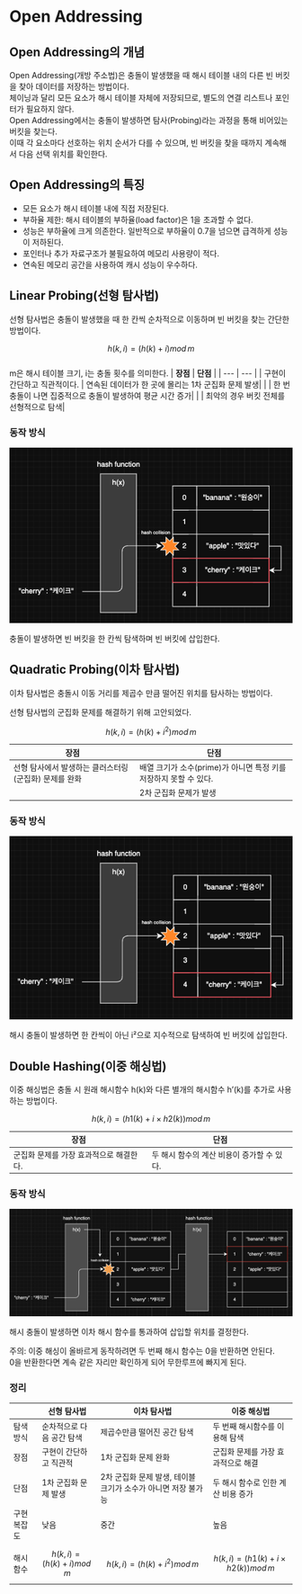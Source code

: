 # Open Addressing

## Open Addressing의 개념
Open Addressing(개방 주소법)은 충돌이 발생했을 때 해시 테이블 내의 다른 빈 버킷을 찾아 데이터를 저장하는 방법이다.  
체이닝과 달리 모든 요소가 해시 테이블 자체에 저장되므로, 별도의 연결 리스트나 포인터가 필요하지 않다.  
Open Addressing에서는 충돌이 발생하면 탐사(Probing)라는 과정을 통해 비어있는 버킷을 찾는다.  
이때 각 요소마다 선호하는 위치 순서가 다를 수 있으며, 빈 버킷을 찾을 때까지 계속해서 다음 선택 위치를 확인한다.

## Open Addressing의 특징
- 모든 요소가 해시 테이블 내에 직접 저장된다.
- 부하율 제한: 해시 테이블의 부하율(load factor)은 1을 초과할 수 없다.
- 성능은 부하율에 크게 의존한다. 일반적으로 부하율이 0.7을 넘으면 급격하게 성능이 저하된다.
- 포인터나 추가 자료구조가 불필요하여 메모리 사용량이 적다.
- 연속된 메모리 공간을 사용하여 캐시 성능이 우수하다.

## Linear Probing(선형 탐사법)

선형 탐사법은 충돌이 발생했을 때 한 칸씩 순차적으로 이동하며 빈 버킷을 찾는 간단한 방법이다.

$$ h(k, i) = (h(k) + i) mod\, m $$  
m은 해시 테이블 크기, i는 충돌 횟수를 의미한다.
| **장점** | **단점** |
| --- | --- |
| 구현이 간단하고 직관적이다. | 연속된 데이터가 한 곳에 몰리는 1차 군집화 문제 발생|
| | 한 번 충돌이 나면 집중적으로 충돌이 발생하여 평균 시간 증가|
| | 최악의 경우 버킷 전체를 선형적으로 탐색|


### **동작 방식**
![선형 탐사](/assets/ch9_hash_table/open_address_1.png)

충돌이 발생하면 빈 버킷을 한 칸씩 탐색하며 빈 버킷에 삽입한다.

## Quadratic Probing(이차 탐사법)

이차 탐사법은 충돌시 이동 거리를 제곱수 만큼 떨어진 위치를 탐사하는 방법이다.

선형 탐사법의 군집화 문제를 해결하기 위해 고안되었다.

$$ h(k, i) = (h(k) + i^2) mod\, m $$

| **장점** | **단점** |
| --- | --- |
| 선형 탐사에서 발생하는 클러스터링(군집화) 문제를 완화 | 배열 크기가 소수(prime)가 아니면 특정 키를 저장하지 못할 수 있다.|
| | 2차 군집화 문제가 발생|


### **동작 방식**

![이차 탐사](/assets/ch9_hash_table/open_address_2.png)

해시 충돌이 발생하면 한 칸씩이 아닌 i²으로 지수적으로 탐색하여 빈 버킷에 삽입한다.

## Double Hashing(이중 해싱법)

이중 해싱법은 충돌 시 원래 해시함수 h(k)와 다른 별개의 해시함수 h’(k)를 추가로 사용하는 방법이다.

$$ h(k, i) = (h1(k) + i × h2(k)) mod\, m $$

| **장점** | **단점** |
| --- | --- |
| 군집화 문제를 가장 효과적으로 해결한다. | 두 해시 함수의 계산 비용이 증가할 수 있다.|



### **동작 방식**

![이차 탐사](/assets/ch9_hash_table/open_address_3.png)

해시 충돌이 발생하면 이차 해시 함수를 통과하여 삽입할 위치를 결정한다.

주의: 이중 해싱이 올바르게 동작하려면 두 번째 해시 함수는 0을 반환하면 안된다.  
0을 반환한다면 계속 같은 자리만 확인하게 되어 무한루프에 빠지게 된다.

### 정리

|  | **선형 탐사법** | **이차 탐사법** | **이중 해싱법** |
| --- | --- | --- | --- |
| 탐색 방식 | 순차적으로 다음 공간 탐색 | 제곱수만큼 떨어진 공간 탐색 | 두 번째 해시함수를 이용해 탐색 |
| 장점 | 구현이 간단하고 직관적 | 1차 군집화 문제 완화 | 군집화 문제를 가장 효과적으로 해결 |
| 단점 | 1차 군집화 문제 발생 | 2차 군집화 문제 발생, 테이블 크기가 소수가 아니면 저장 불가능 | 두 해시 함수로 인한 계산 비용 증가 |
| 구현 복잡도 | 낮음 | 중간 | 높음 |
| 해시 함수 | $$ h(k,i) = (h(k) + i) mod\, m $$ | $$ h(k,i) = (h(k) + i^2) mod\, m $$ | $$ h(k,i) = (h1(k) + i × h2(k)) mod\, m $$ |
